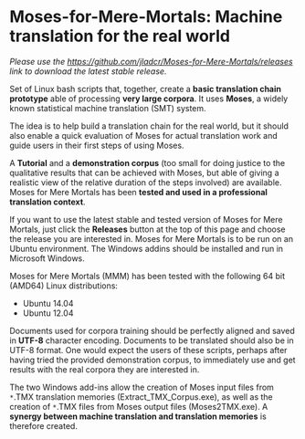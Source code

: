 # Moses-for-Mere-Mortals: Machine translation for the real world 

*Please use the https://github.com/jladcr/Moses-for-Mere-Mortals/releases link to download the latest stable release.*

Set of Linux bash scripts that, together, create a **basic translation chain prototype** able of processing **very large corpora**. It uses **Moses**, a widely known statistical machine translation (SMT) system. 

The idea is to help build a translation chain for the real world, but it should also enable a quick evaluation of Moses for actual translation work and guide users in their first steps of  using Moses. 

A **Tutorial** and a **demonstration corpus** (too small for doing justice to the qualitative results that can be achieved with Moses, but able of giving a realistic view of the relative duration of the steps involved) are available. 
Moses for Mere Mortals has been **tested and used in a professional translation context**.


If you want to use the latest stable and tested version of Moses for Mere Mortals, just click the **Releases** button at the top of this page and choose the release you are interested in. Moses for Mere Mortals is to be run on an Ubuntu environment. The Windows addins should be installed and run in Microsoft Windows.

Moses for Mere Mortals (MMM) has been tested with the following 64 bit (AMD64) Linux distributions:

  * Ubuntu 14.04
  * Ubuntu 12.04

Documents used for corpora training should be perfectly aligned and saved in **UTF-8** character encoding. Documents to be translated should also be in UTF-8 format. One would expect the users of these scripts, perhaps after having tried the provided demonstration corpus, to immediately use and get results with the real corpora they are interested in.

The two Windows add-ins allow the creation of Moses input files from `*`.TMX translation memories (Extract_TMX_Corpus.exe), as well as the creation of `*`.TMX files from Moses output files (Moses2TMX.exe). A **synergy between machine translation and translation memories** is therefore created.



